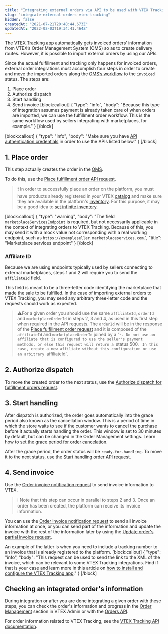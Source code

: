 ```yaml
---
title: "Integrating external orders via API to be used with VTEX Tracking"
slug: "integrate-external-orders-vtex-tracking"
hidden: false
createdAt: "2021-07-21T20:48:44.673Z"
updatedAt: "2022-02-03T19:34:41.464Z"
---
```

The [VTEX Tracking app](https://help.vtex.com/en/tutorial/visao-geral-vtex-tracking--1uDRquVudbPuoK05MtbZGh#) automatically gets invoiced orders’ information from VTEX’s Order Management System (OMS) so as to create delivery routes. However, it is possible to import external orders by using our APIs.

Since the actual fulfillment and tracking only happens for invoiced orders, external order integrations must accomplish four steps in order to create and move the imported orders along the [OMS’s workflow](https://help.vtex.com/en/tutorial/fluxo-de-pedido--tutorials_196#) to the `invoiced` status. The steps are:

1. Place order
2. Authorize dispatch
3. Start handling
4. Send invoice
[block:callout]
{
  "type": "info",
  "body": "Because this type of integration assumes payment is already taken care of when orders are imported, we can use the fulfillment order workflow. This is the same workflow used by sellers integrating with marketplaces, for example."
}
[/block]

[block:callout]
{
  "type": "info",
  "body": "Make sure you have [API authentication credentials](https://developers.vtex.com/docs/guides/getting-started-authentication) in order to use the APIs listed below."
}
[/block]
## 1. Place order

This step actually creates the order in the [OMS](https://help.vtex.com/en/tutorial/lista-de-pedidos--tutorials_200#).

To do this, use the [Place fulfillment order API request](https://developers.vtex.com/docs/api-reference/marketplace-protocol-external-marketplace-orders#post-/api/fulfillment/pvt/orders).

>❗ In order to successfully place an order on the platform, you must have products already registered in your VTEX [catalog](https://help.vtex.com/tracks/catalog-101--5AF0XfnjfWeopIFBgs3LIQ#) and make sure they are available in the platform's [inventory](https://help.vtex.com/en/tutorial/managing-stock-items--tutorials_139#). For this purpose, it may be a good idea to [set infinite inventory](https://help.vtex.com/en/tutorial/managing-stock-items--tutorials_139#inventory-table-fields).

[block:callout]
{
  "type": "warning",
  "body": "The field `marketplaceServicesEndpoint` is required, but not necessarily applicable in the context of integrating orders to VTEX Tracking. Because of this, you may send it with a mock value not corresponding with a real working endpoint, such as `https://exampleseller.marketplaceservices.com`.",
  "title": "Marketplace services endpoint"
}
[/block]
### Affiliate ID

Because we are using endpoints typically used by sellers connecting to external marketplaces, steps 1 and 2 will require you to send the `affiliateId` field. 

This field is meant to be a three-letter code identifying the marketplace that made the sale to be fulfilled. In the case of importing external orders to VTEX Tracking, you may send any arbitrary three-letter code and the requests should work as expected.

>⚠️For a given order you should use the same `affiliateId`, `orderId` and `marketplaceOrderId` in steps 2, 3 and 4, as used in this first step when required in the API requests. The `orderId` will be in the response of the [Place fulfillment order request](https://developers.vtex.com/docs/api-reference/marketplace-protocol-external-marketplace-orders#post-/api/fulfillment/pvt/orders) and it is composed of the `affiliateId` and `marketplaceOrderId` joined by a “-`.
> Do not use an affiliate that is configured to use the seller's payment methods, or else this request will return a `status 500`. In this case, create a new affiliate without this configuration or use an arbitrary `affiliateId`.

## 2. Authorize dispatch

To move the created order to the next status, use the [Authorize dispatch for fulfillment orders request](https://developers.vtex.com/docs/api-reference/marketplace-protocol-external-marketplace-orders#post-/api/fulfillment/pvt/orders/-orderId-/fulfill).


## 3. Start handling

After dispatch is authorized, the order goes automatically into the grace period also known as the cancellation window. This is a period of time in which the store waits to see if the customer wants to cancel the purchase before it actually starts handling the order. This window is set to 30 minutes by default, but can be changed in the Order Management settings. Learn how to [set the grace period for order cancelation](https://help.vtex.com/en/tutorial/setting-the-grace-period-for-order-cancellation--jYFdnPDtNm4WCEkYWqqC#).

After the grace period, the order status will be `ready-for-handling`. To move it to the next status, use the [Start handling order API request](https://developers.vtex.com/vtex-rest-api/reference/starthandling).


## 4. Send invoice 

Use the [Order invoice notification request](https://developers.vtex.com/docs/api-reference/orders-api#post-/api/oms/pvt/orders/-orderId-/invoice) to send invoice information to VTEX.

>ℹ️ Note that this step can occur in parallel to steps 2 and 3. Once an order has been created, the platform can receive its invoice information.

You can use the [Order invoice notification request](https://developers.vtex.com/docs/api-reference/orders-api#post-/api/oms/pvt/orders/-orderId-/invoice) to send all invoice information at once, or you can send part of the information and update the invoice with the rest of the information later by using the  [Update order's partial invoice request](https://developers.vtex.com/vtex-rest-api/reference/updatepartialinvoicesendtrackingnumber).

An example of the latter is when you need to include a tracking number to an invoice that is already registered to the platform.
[block:callout]
{
  "type": "info",
  "body": "This request can be used to send the link to the XML of the invoice, which can be relevant to some VTEX Tracking integrations. Find if that is your case and learn more in this article on [how to install and configure the VTEX Tracking app](https://help.vtex.com/pt/tutorial/how-to-install-and-setup-the-vtex-tracking-app-on-your-vtex-admin--3ejuFsJ1m0r08cT6afpIPf#)."
}
[/block]
## Checking an integrated order's information

During integration or after you are done integrating a given order with these steps, you can check the order's information and progress in the [Order Management](https://help.vtex.com/en/category/orders-management--2663q96EyQuYc20y0yYAEE#) section in VTEX Admin or with the [Orders API](https://developers.vtex.com/vtex-rest-api/reference/orders).

For order information related to VTEX Tracking, see the [VTEX Tracking API documentation](https://developers.vtex.com/docs/api-reference/tracking#overview).